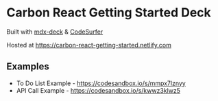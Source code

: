 # Carbon React Getting Started Deck

Built with [mdx-deck](https://github.com/jxnblk/mdx-deck) & [CodeSurfer](https://github.com/pomber/code-surfer)

Hosted at https://carbon-react-getting-started.netlify.com

## Examples

- To Do List Example - https://codesandbox.io/s/mmpx7lznyy
- API Call Example - https://codesandbox.io/s/kwwz3klwz5
